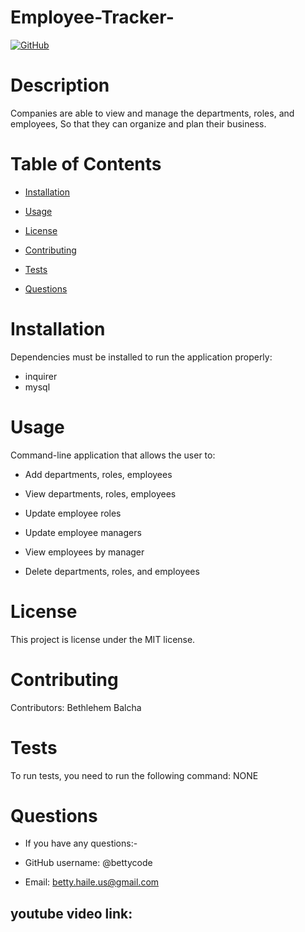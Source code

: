 # Employee-Tracker-



[![GitHub](https://img.shields.io/github/license/bettycode/Employee-Tracker-?logo=MIT&style=plastic)](https://github.com/BB/Employee-Tracker-)

# Description

Companies are able to view and manage the departments, roles, and employees, So that they can organize and plan their business.


# Table of Contents

* [Installation](#installation)

* [Usage](#usage)

* [License](#license)

* [Contributing](#contributing)

* [Tests](#tests)

* [Questions](#questions)

# Installation

Dependencies must be installed to run the application properly: 

* inquirer
* mysql

# Usage

Command-line application that allows the user to:


* Add departments, roles, employees


* View departments, roles, employees


* Update employee roles


* Update employee managers


* View employees by manager


* Delete departments, roles, and employees

# License

This project is license under the MIT license.

# Contributing

​Contributors: Bethlehem Balcha

# Tests

To run tests, you need to run the following command: NONE

# Questions

* If you have any questions:-

* GitHub username: @bettycode

* Email: betty.haile.us@gmail.com

## youtube video link: 

